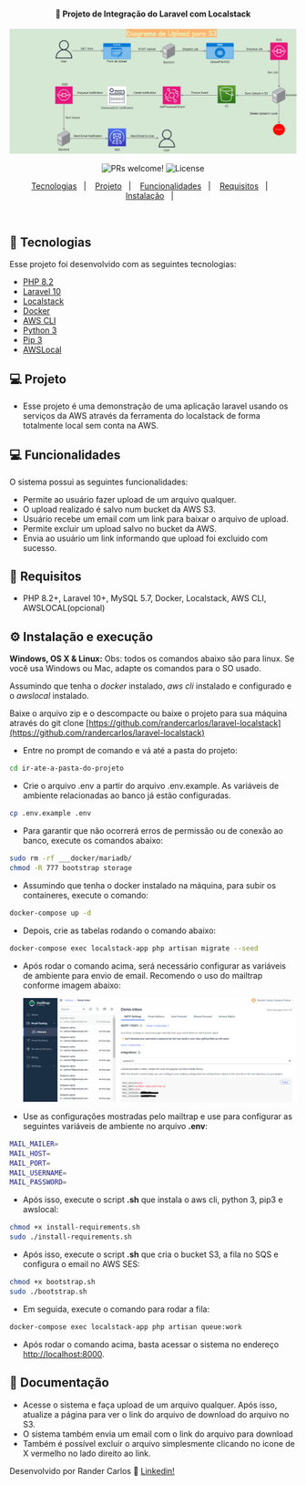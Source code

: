 <h4 align="center">
  🚀 Projeto de Integração do Laravel com Localstack
</h4>

<img src="diagrama.png" alt="Diagrama do sistema" />

<p align="center">
    <img src="https://img.shields.io/static/v1?label=PRs&message=welcome&color=7159c1&labelColor=000000" alt="PRs welcome!" />

  <img alt="License" src="https://img.shields.io/static/v1?label=license&message=MIT&color=7159c1&labelColor=000000">
</p>

<p align="center">
  <a href="#rocket-tecnologias">Tecnologias</a>&nbsp;&nbsp;&nbsp;|&nbsp;&nbsp;&nbsp;
  <a href="#-projeto">Projeto</a>&nbsp;&nbsp;&nbsp;|&nbsp;&nbsp;&nbsp;
  <a href="#-funcionalidades">Funcionalidades</a>&nbsp;&nbsp;&nbsp;|&nbsp;&nbsp;&nbsp;
  <a href="#-requisitos">Requisitos</a>&nbsp;&nbsp;&nbsp;|&nbsp;&nbsp;&nbsp;
  <a href="#-instalação">Instalação</a>&nbsp;&nbsp;&nbsp;|&nbsp;&nbsp;&nbsp;
</p>

<br>

## :rocket: Tecnologias

Esse projeto foi desenvolvido com as seguintes tecnologias:

- [PHP 8.2](https://php.net)
- [Laravel 10](https://laravel.com)
- [Localstack](https://docs.localstack.cloud/overview/)
- [Docker](https://docker.com)
- [AWS CLI](https://docs.aws.amazon.com/cli/latest/userguide/getting-started-install.html)
- [Python 3](https://www.python.org/downloads/)
- [Pip 3](https://packaging.python.org/en/latest/tutorials/installing-packages/)
- [AWSLocal](https://github.com/localstack/awscli-local)


## 💻 Projeto

- Esse projeto é uma demonstração de uma aplicação laravel usando os serviços da AWS através da ferramenta do localstack de forma totalmente local sem conta na AWS.


## 💻 Funcionalidades

O sistema possui as seguintes funcionalidades:

- Permite ao usuário fazer upload de um arquivo qualquer.
- O upload realizado é salvo num bucket da AWS S3.
- Usuário recebe um email com um link para baixar o arquivo de upload.
- Permite excluir um upload salvo no bucket da AWS.
- Envia ao usuário um link informando que upload foi excluido com sucesso.

## 📄 Requisitos

* PHP 8.2+, Laravel 10+, MySQL 5.7, Docker, Localstack, AWS CLI, AWSLOCAL(opcional)


## ⚙️ Instalação e execução

**Windows, OS X & Linux:**
Obs: todos os comandos abaixo são para linux. Se você usa Windows ou Mac, adapte os comandos para o SO usado.

Assumindo que tenha o *docker* instalado, *aws cli* instalado e configurado e o *awslocal* instalado.

Baixe o arquivo zip e o descompacte ou baixe o projeto para sua máquina através do git clone [https://github.com/randercarlos/laravel-localstack](https://github.com/randercarlos/laravel-localstack)

- Entre no prompt de comando e vá até a pasta do projeto:

```sh
cd ir-ate-a-pasta-do-projeto
```

- Crie o arquivo .env a partir do arquivo .env.example. As variáveis de ambiente relacionadas ao banco já estão configuradas.

```sh
cp .env.example .env
```

- Para garantir que não ocorrerá erros de permissão ou de conexão ao banco, execute os comandos abaixo:

```sh
sudo rm -rf ___docker/mariadb/
chmod -R 777 bootstrap storage
``` 

- Assumindo que tenha o docker instalado na máquina, para subir os containeres, execute o comando:

```sh
docker-compose up -d
```

- Depois, crie as tabelas rodando o comando abaixo:

```sh
docker-compose exec localstack-app php artisan migrate --seed
``` 

- Após rodar o comando acima, será necessário configurar as variáveis de ambiente para envio de email. Recomendo o uso do mailtrap conforme imagem abaixo:

    <img src="email.png" alt="Configuração de email" />

- Use as configurações mostradas pelo mailtrap e use para configurar as seguintes variáveis de ambiente no arquivo **.env**:

```sh
MAIL_MAILER=
MAIL_HOST=
MAIL_PORT=
MAIL_USERNAME=
MAIL_PASSWORD=
```

- Após isso, execute o script **.sh** que instala o aws cli, python 3, pip3 e awslocal:

```sh
chmod +x install-requirements.sh
sudo ./install-requirements.sh
```

- Após isso, execute o script **.sh** que cria o bucket S3, a fila no SQS e configura o email no AWS SES:

```sh
chmod +x bootstrap.sh
sudo ./bootstrap.sh
```

- Em seguida, execute o comando para rodar a fila:

```sh
docker-compose exec localstack-app php artisan queue:work
``` 

- Após rodar o comando acima, basta acessar o sistema no endereço [http://localhost:8000](http://localhost:8000).


## 📝 Documentação

- Acesse o sistema e faça upload de um arquivo qualquer. Após isso, atualize a página para ver o link do arquivo de download do arquivo no S3.
- O sistema também envia um email com o link do arquivo para download
- Também é possível excluir o arquivo simplesmente clicando no icone de X vermelho no lado direito ao link.


Desenvolvido por Rander Carlos :wave: [Linkedin!](https://www.linkedin.com/in/rander-carlos-308a63a8//)
